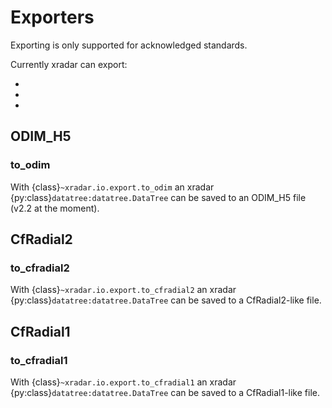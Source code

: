 # Exporters

Exporting is only supported for acknowledged standards.

Currently xradar can export:

- [](#odim_h5)
- [](#cfradial2)
- [](#cfradial1)

## ODIM_H5

### to_odim

With {class}`~xradar.io.export.to_odim` an xradar {py:class}`datatree:datatree.DataTree`
can be saved to an ODIM_H5 file (v2.2 at the moment).

## CfRadial2

### to_cfradial2

With {class}`~xradar.io.export.to_cfradial2` an xradar {py:class}`datatree:datatree.DataTree`
can be saved to a CfRadial2-like file.

## CfRadial1

### to_cfradial1

With {class}`~xradar.io.export.to_cfradial1` an xradar {py:class}`datatree:datatree.DataTree`
can be saved to a CfRadial1-like file.
